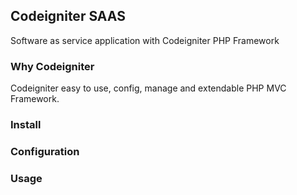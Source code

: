 ## Codeigniter SAAS 

Software as service application with Codeigniter PHP Framework

### Why Codeigniter

Codeigniter easy to use, config, manage and extendable PHP MVC Framework.

### Install


### Configuration


### Usage


